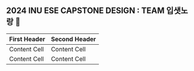 ## 2024 INU ESE CAPSTONE DESIGN : TEAM 입샛노랑 👋

| First Header  | Second Header |
| ------------- | ------------- |
| Content Cell  | Content Cell  |
| Content Cell  | Content Cell  |
